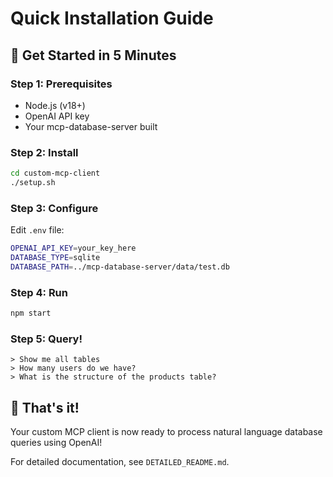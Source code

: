 # Quick Installation Guide

## 🚀 Get Started in 5 Minutes

### Step 1: Prerequisites
- Node.js (v18+)
- OpenAI API key
- Your mcp-database-server built

### Step 2: Install
```bash
cd custom-mcp-client
./setup.sh
```

### Step 3: Configure
Edit `.env` file:
```bash
OPENAI_API_KEY=your_key_here
DATABASE_TYPE=sqlite
DATABASE_PATH=../mcp-database-server/data/test.db
```

### Step 4: Run
```bash
npm start
```

### Step 5: Query!
```
> Show me all tables
> How many users do we have?
> What is the structure of the products table?
```

## 🎯 That's it!

Your custom MCP client is now ready to process natural language database queries using OpenAI!

For detailed documentation, see `DETAILED_README.md`.

